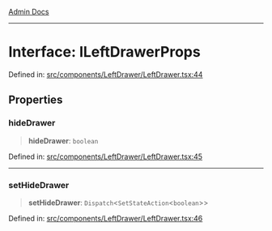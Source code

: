 [Admin Docs](/)

***

# Interface: ILeftDrawerProps

Defined in: [src/components/LeftDrawer/LeftDrawer.tsx:44](https://github.com/PalisadoesFoundation/talawa-admin/blob/main/src/components/LeftDrawer/LeftDrawer.tsx#L44)

## Properties

### hideDrawer

> **hideDrawer**: `boolean`

Defined in: [src/components/LeftDrawer/LeftDrawer.tsx:45](https://github.com/PalisadoesFoundation/talawa-admin/blob/main/src/components/LeftDrawer/LeftDrawer.tsx#L45)

***

### setHideDrawer

> **setHideDrawer**: `Dispatch`\<`SetStateAction`\<`boolean`\>\>

Defined in: [src/components/LeftDrawer/LeftDrawer.tsx:46](https://github.com/PalisadoesFoundation/talawa-admin/blob/main/src/components/LeftDrawer/LeftDrawer.tsx#L46)

